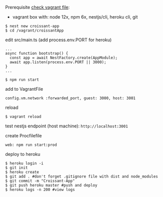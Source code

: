 Prerequisite [check vagrant file](vagrant.md):
* vagrant box with: node 12x, npm 6x, nestjs/cli, heroku cli, git

```
$ nest new croissant-app
$ cd /vagrant/croissantApp
```

edit src/main.ts (add process.env.PORT for heroku)

```
...
async function bootstrap() {
  const app = await NestFactory.create(AppModule);
  await app.listen(process.env.PORT || 3000);
}
...
```

```
$ npm run start
```

add to VagrantFile

```
config.vm.network :forwarded_port, guest: 3000, host: 3001
```

reload

```
$ vagrant reload
```

test nestjs endpoint (host machine): ```http://localhost:3001```

create Procfilefile

```
web: npm run start:prod
```

deploy to heroku

```
$ heroku login -i
$ git init
$ heroku create
$ git add . #don't forget .gitignore file with dist and node_modules
$ git commit -m "Croissant-App"
$ git push heroku master #push and deploy
$ heroku logs -n 200 #view logs

```

